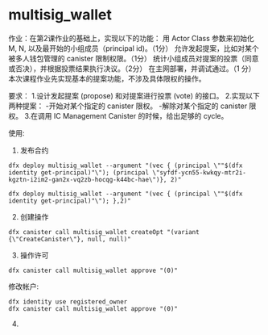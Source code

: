 # multisig_wallet

作业：在第2课作业的基础上，实现以下的功能：
用 Actor Class 参数来初始化 M, N, 以及最开始的小组成员（principal id)。（1分）
允许发起提案，比如对某个被多人钱包管理的 canister 限制权限。（1分）
统计小组成员对提案的投票（同意或否决），并根据投票结果执行决议。（2分）
在主网部署，并调试通过。（1 分）
本次课程作业先实现基本的提案功能，不涉及具体限权的操作。

要求：
1.设计发起提案 (propose) 和对提案进行投票 (vote) 的接口。
2.实现以下两种提案：
-开始对某个指定的 canister 限权。
-解除对某个指定的 canister 限权。
3.在调用 IC Management Canister 的时候，给出足够的 cycle。



使用:

1) 发布合约
```
dfx deploy multisig_wallet --argument "(vec { (principal \""$(dfx identity get-principal)"\"); (principal \"syfdf-ycn55-kwkqy-mtr2i-kgztn-i2im2-gan2x-vq2zb-hocqg-k44bc-hae\")}, 2)"

dfx deploy multisig_wallet --argument "(vec { (principal \""$(dfx identity get-principal)"\"); },2)"
```

2) 创建操作
```
dfx canister call multisig_wallet createOpt "(variant {\"CreateCanister\"}, null, null)"
```

3) 操作许可
```
dfx canister call multisig_wallet approve "(0)"
```

修改帐户:
```
dfx identity use registered_owner
dfx canister call multisig_wallet approve "(0)"
```
4)


